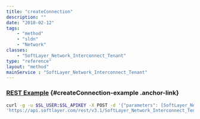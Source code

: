 ```yaml
---
title: "createConnection"
description: ""
date: "2018-02-12"
tags:
    - "method"
    - "sldn"
    - "Network"
classes:
    - "SoftLayer_Network_Interconnect_Tenant"
type: "reference"
layout: "method"
mainService : "SoftLayer_Network_Interconnect_Tenant"
---
```


### [REST Example](#createConnection-example) <a href="/article/rest/"><i class="fas fa-question"></i></a> {#createConnection-example .anchor-link} 
```bash
curl -g -u $SL_USER:$SL_APIKEY -X POST -d '{"parameters": [SoftLayer_Network_Interconnect_Tenant]}' \
'https://api.softlayer.com/rest/v3.1/SoftLayer_Network_Interconnect_Tenant/createConnection'
```
